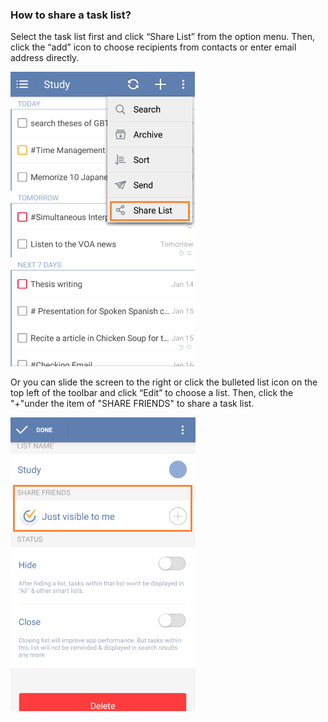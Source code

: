 ### How to share a task list?
Select the task list first and click “Share List” from the option menu. Then, click the “add” icon to choose recipients from contacts or enter email address directly.

![](../images/image2.3.5W1.png)

Or you can slide the screen to the right or click the bulleted list icon on the top left of the toolbar and click “Edit” to choose a list. Then, click the "+"under the item of "SHARE FRIENDS" to share a task list.

![](../images/image2.3.5W.png)
